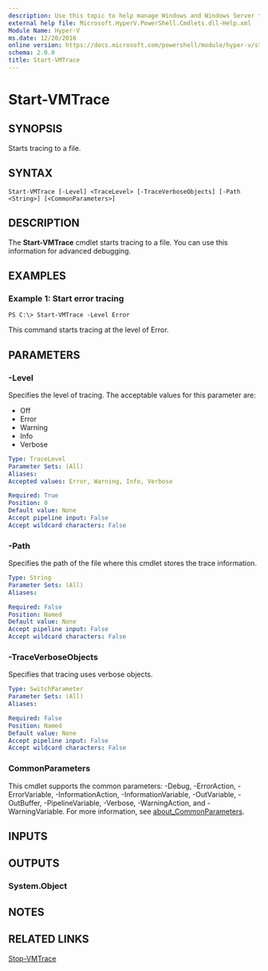 ```yaml
---
description: Use this topic to help manage Windows and Windows Server technologies with Windows PowerShell.
external help file: Microsoft.HyperV.PowerShell.Cmdlets.dll-Help.xml
Module Name: Hyper-V
ms.date: 12/20/2016
online version: https://docs.microsoft.com/powershell/module/hyper-v/start-vmtrace?view=windowsserver2019-ps&wt.mc_id=ps-gethelp
schema: 2.0.0
title: Start-VMTrace
---
```


# Start-VMTrace

## SYNOPSIS
Starts tracing to a file.

## SYNTAX

```
Start-VMTrace [-Level] <TraceLevel> [-TraceVerboseObjects] [-Path <String>] [<CommonParameters>]
```

## DESCRIPTION
The **Start-VMTrace** cmdlet starts tracing to a file.
You can use this information for advanced debugging.

## EXAMPLES

### Example 1: Start error tracing
```
PS C:\> Start-VMTrace -Level Error
```

This command starts tracing at the level of Error.

## PARAMETERS

### -Level
Specifies the level of tracing.
The acceptable values for this parameter are:

- Off 
- Error 
- Warning 
- Info 
- Verbose

```yaml
Type: TraceLevel
Parameter Sets: (All)
Aliases: 
Accepted values: Error, Warning, Info, Verbose

Required: True
Position: 0
Default value: None
Accept pipeline input: False
Accept wildcard characters: False
```

### -Path
Specifies the path of the file where this cmdlet stores the trace information.

```yaml
Type: String
Parameter Sets: (All)
Aliases: 

Required: False
Position: Named
Default value: None
Accept pipeline input: False
Accept wildcard characters: False
```

### -TraceVerboseObjects
Specifies that tracing uses verbose objects.

```yaml
Type: SwitchParameter
Parameter Sets: (All)
Aliases: 

Required: False
Position: Named
Default value: None
Accept pipeline input: False
Accept wildcard characters: False
```

### CommonParameters
This cmdlet supports the common parameters: -Debug, -ErrorAction, -ErrorVariable, -InformationAction, -InformationVariable, -OutVariable, -OutBuffer, -PipelineVariable, -Verbose, -WarningAction, and -WarningVariable. For more information, see [about_CommonParameters](https://go.microsoft.com/fwlink/?LinkID=113216).

## INPUTS

## OUTPUTS

### System.Object

## NOTES

## RELATED LINKS

[Stop-VMTrace](./Stop-VMTrace.md)

